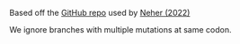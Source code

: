 Based off the [GitHub repo](https://github.com/neherlab/SC2_variant_rates) used by [Neher (2022)](https://www.biorxiv.org/content/10.1101/2022.08.22.504731v1.full)

We ignore branches with multiple mutations at same codon.
